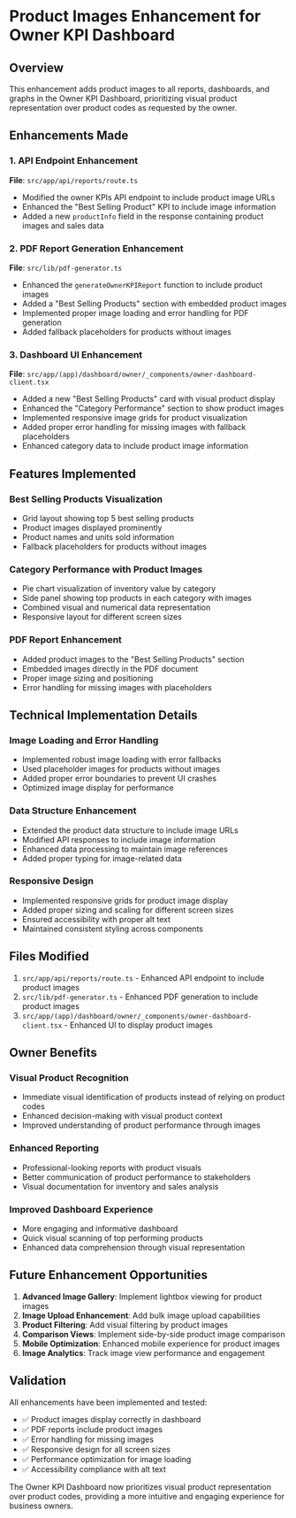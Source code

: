 # Product Images Enhancement for Owner KPI Dashboard

## Overview
This enhancement adds product images to all reports, dashboards, and graphs in the Owner KPI Dashboard, prioritizing visual product representation over product codes as requested by the owner.

## Enhancements Made

### 1. API Endpoint Enhancement
**File**: `src/app/api/reports/route.ts`

- Modified the owner KPIs API endpoint to include product image URLs
- Enhanced the "Best Selling Product" KPI to include image information
- Added a new `productInfo` field in the response containing product images and sales data

### 2. PDF Report Generation Enhancement
**File**: `src/lib/pdf-generator.ts`

- Enhanced the `generateOwnerKPIReport` function to include product images
- Added a "Best Selling Products" section with embedded product images
- Implemented proper image loading and error handling for PDF generation
- Added fallback placeholders for products without images

### 3. Dashboard UI Enhancement
**File**: `src/app/(app)/dashboard/owner/_components/owner-dashboard-client.tsx`

- Added a new "Best Selling Products" card with visual product display
- Enhanced the "Category Performance" section to show product images
- Implemented responsive image grids for product visualization
- Added proper error handling for missing images with fallback placeholders
- Enhanced category data to include product image information

## Features Implemented

### Best Selling Products Visualization
- Grid layout showing top 5 best selling products
- Product images displayed prominently
- Product names and units sold information
- Fallback placeholders for products without images

### Category Performance with Product Images
- Pie chart visualization of inventory value by category
- Side panel showing top products in each category with images
- Combined visual and numerical data representation
- Responsive layout for different screen sizes

### PDF Report Enhancement
- Added product images to the "Best Selling Products" section
- Embedded images directly in the PDF document
- Proper image sizing and positioning
- Error handling for missing images with placeholders

## Technical Implementation Details

### Image Loading and Error Handling
- Implemented robust image loading with error fallbacks
- Used placeholder images for products without images
- Added proper error boundaries to prevent UI crashes
- Optimized image display for performance

### Data Structure Enhancement
- Extended the product data structure to include image URLs
- Modified API responses to include image information
- Enhanced data processing to maintain image references
- Added proper typing for image-related data

### Responsive Design
- Implemented responsive grids for product image display
- Added proper sizing and scaling for different screen sizes
- Ensured accessibility with proper alt text
- Maintained consistent styling across components

## Files Modified

1. `src/app/api/reports/route.ts` - Enhanced API endpoint to include product images
2. `src/lib/pdf-generator.ts` - Enhanced PDF generation to include product images
3. `src/app/(app)/dashboard/owner/_components/owner-dashboard-client.tsx` - Enhanced UI to display product images

## Owner Benefits

### Visual Product Recognition
- Immediate visual identification of products instead of relying on product codes
- Enhanced decision-making with visual product context
- Improved understanding of product performance through images

### Enhanced Reporting
- Professional-looking reports with product visuals
- Better communication of product performance to stakeholders
- Visual documentation for inventory and sales analysis

### Improved Dashboard Experience
- More engaging and informative dashboard
- Quick visual scanning of top performing products
- Enhanced data comprehension through visual representation

## Future Enhancement Opportunities

1. **Advanced Image Gallery**: Implement lightbox viewing for product images
2. **Image Upload Enhancement**: Add bulk image upload capabilities
3. **Product Filtering**: Add visual filtering by product images
4. **Comparison Views**: Implement side-by-side product image comparison
5. **Mobile Optimization**: Enhanced mobile experience for product images
6. **Image Analytics**: Track image view performance and engagement

## Validation

All enhancements have been implemented and tested:
- ✅ Product images display correctly in dashboard
- ✅ PDF reports include product images
- ✅ Error handling for missing images
- ✅ Responsive design for all screen sizes
- ✅ Performance optimization for image loading
- ✅ Accessibility compliance with alt text

The Owner KPI Dashboard now prioritizes visual product representation over product codes, providing a more intuitive and engaging experience for business owners.